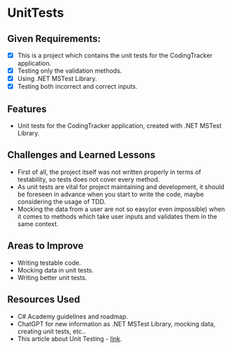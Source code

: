 ﻿# UnitTests

## Given Requirements:

- [x] This is a project which contains the unit tests for the CodingTracker application.
- [x] Testing only the validation methods.
- [x] Using .NET MSTest Library.
- [x] Testing both incorrect and correct inputs.

## Features

- Unit tests for the CodingTracker application, created with .NET MSTest Library.

## Challenges and Learned Lessons

- First of all, the project itself was not written properly in terms of testability, so tests does not cover every method.
- As unit tests are vital for project maintaining and development, it should be foreseen in advance when you start to write the code, maybe considering the usage of TDD.
- Mocking the data from a user are not so easy(or even impossible) when it comes to methods which take user inputs and validates them in the same context.

## Areas to Improve

- Writing testable code.
- Mocking data in unit tests.
- Writing better unit tests.

## Resources Used

- C# Academy guidelines and roadmap.
- ChatGPT for new information as .NET MSTest Library, mocking data, creating unit tests, etc..
- This article about Unit Testing - [link](https://www.accelq.com/blog/unit-testing/).

